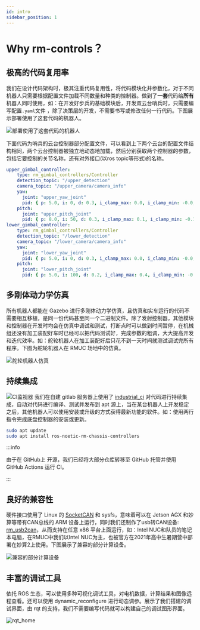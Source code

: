 ```yaml
---
id: intro
sidebar_position: 1
---
```


# Why rm-controls？

## 极高的代码复用率
我们在设计代码架构时，极其注重代码复用性，将代码模块化并参数化，对于不同机器人只需要根据配置文件加载不同数量和种类的控制器。做到了**一套**代码给**所有**机器人同时使用，如：在开发好步兵的基础模块后，开发双云台哨兵时，只需要编写配置`.yaml`文件 ，除了决策层的开发，不需要书写或修改任何一行代码。下图展示部署使用了这套代码的机器人。

![部署使用了这套代码的机器人](/img/rm-controls/deployed_robots.png)

下面代码为哨兵的云台控制器部分配置文件，可以看到上下两个云台的配置文件结构相同，两个云台控制器被独立地动态地加载，然后分别获取两个控制器的参数，包括它要控制的关节名称，还有对外接口(以ros topic等形式)的名称。

```yaml
upper_gimbal_controller:
    type: rm_gimbal_controllers/Controller
    detection_topic: "/upper_detection"
    camera_topic: "/upper_camera/camera_info"
    yaw:
      joint: "upper_yaw_joint"
      pid: { p: 5.0, i: 0, d: 0.3, i_clamp_max: 0.0, i_clamp_min: -0.0, antiwindup: true}
    pitch:
      joint: "upper_pitch_joint"
      pid: { p: 8.0, i: 50, d: 0.3, i_clamp_max: 0.1, i_clamp_min: -0.1, antiwindup: true}
lower_gimbal_controller:
    type: rm_gimbal_controllers/Controller
    detection_topic: "/lower_detection"
    camera_topic: "/lower_camera/camera_info"
    yaw:
      joint: "lower_yaw_joint"
      pid: { p: 5.0, i: 0, d: 0.3, i_clamp_max: 0.0, i_clamp_min: -0.0, antiwindup: true}
    pitch:
      joint: "lower_pitch_joint"
      pid: { p: 5.0, i: 100, d: 0.2, i_clamp_max: 0.4, i_clamp_min: -0.4, antiwindup: true}
```
## 多刚体动力学仿真
所有机器人都能在 Gazebo 进行多刚体动力学仿真，且仿真和实车运行的代码不需要相互移植，是同一份代码甚至同一个二进制文件。除了发射控制器，其他模块和控制器在开发时均会在仿真中调试和测试，打断点时可以做到时间暂停，在机械组还没有加工装配好车时已经可以把代码测试好，完成参数的粗调，大大提高开发和迭代效率。如：舵轮机器人在加工装配好后只花不到一天时间就测试调试完所有程序。下图为舵轮机器人在 RMUC 场地中的仿真。

![舵轮机器人仿真](/img/rm-controls/gazebo.jpg)

## 持续集成
![CI监视器](/img/rm-controls/ci_monitor.png)
我们在自建 gitlab 服务器上使用了 [industrial_ci](https://github.com/ros-industrial/industrial_ci) 对代码进行持续集成，自动对代码进行编译、测试并发布到 apt 源上，当在某台机器人上开发稳定之后，其他机器人可以使用安装或升级的方式获得最新功能的软件。如：使用两行指令完成底盘控制器的安装或更新。

```sh
sudo apt update
sudo apt install ros-noetic-rm-chassis-controllers
```

:::info

由于在 GitHub上 开源，我们已经将大部分仓库转移至 GitHub 托管并使用 GitHub Actions 运行 CI。

:::

## 良好的兼容性
硬件接口使用了 Linux 的 [SocketCAN](https://www.kernel.org/doc/Documentation/networking/can.txt) 和 sysfs，意味着可以在 Jetson AGX 和妙算等带有CAN总线的 ARM 设备上运行，同时我们还制作了usb转CAN设备: [rm_usb2can](https://github.com/rm-controls/rm_usb2can)，从而支持在任意 x86 平台上面运行，如：Intel NUC和队员的笔记本电脑，在RMUC中我们以Intel NUC为主，也被官方在2021年高中生暑期营中部署在妙算2上使用。下图展示了兼容的部分计算设备。

![兼容的部分计算设备](/img/rm-controls/minipc.png)

## 丰富的调试工具
依托 ROS 生态，可以使用多种可视化调试工具，对电机数据，计算结果和图像远程查看。还可以使用 dynamic_reconﬁgure 进行动态调参。展示了我们搭建的调试界面，由 rqt 的支持，我们不需要编写代码就可以构建自己的调试图形界面。

![rqt_home](/img/rm-controls/rqt_home.png)
